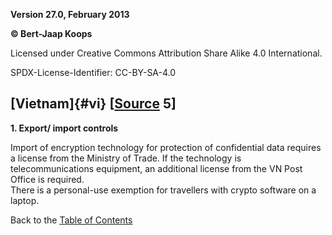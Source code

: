 **Version 27.0, February 2013**

**© Bert-Jaap Koops**

Licensed under Creative Commons Attribution Share Alike 4.0 International.

SPDX-License-Identifier: CC-BY-SA-4.0

## [Vietnam]{#vi} \[[Source](cls-srce.htm) 5\]

**1. Export/ import controls**

Import of encryption technology for protection of confidential data
requires a license from the Ministry of Trade. If the technology is
telecommunications equipment, an additional license from the VN Post
Office is required.\
There is a personal-use exemption for travellers with crypto software on
a laptop.

Back to the [Table of Contents](index.html#toc)
